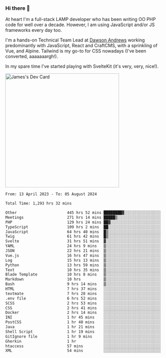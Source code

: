 ### Hi there 👋

<!--
**JamesNock/JamesNock** is a ✨ _special_ ✨ repository because its `README.md` (this file) appears on your GitHub profile.

Here are some ideas to get you started:

- 🔭 I’m currently working on ...
- 🌱 I’m currently learning ...
- 👯 I’m looking to collaborate on ...
- 🤔 I’m looking for help with ...
- 💬 Ask me about ...
- 📫 How to reach me: ...
- 😄 Pronouns: ...
- ⚡ Fun fact: ...
-->
At heart I'm a full-stack LAMP developer who has been writing OO PHP code for well over a decade. However, I am using JavaScript and/or JS frameworks every day too.

I'm a hands-on Technical Team Lead at [Dawson Andrews](https://www.dawsonandrews.com/) working predominantly with JavaScript, React and CraftCMS, with a sprinkling of Vue, and Alpine. Tailwind is my go-to for CSS nowadays (I've been converted, aaaaaaargh!).

In my spare time I've started playing with SvelteKit (it's very, very, nice!).

<a href="https://app.daily.dev/h2onock"><img src="https://api.daily.dev/devcards/v2/XQraFlxE3JPWOlcSuOB2K.png?type=default&r=18u" width="356" alt="James's Dev Card"/></a>

<!--START_SECTION:waka-->

```txt
From: 13 April 2023 - To: 05 August 2024

Total Time: 1,293 hrs 32 mins

Other                      445 hrs 52 mins ████████▓░░░░░░░░░░░░░░░░   34.48 %
Meetings                   271 hrs 14 mins █████▒░░░░░░░░░░░░░░░░░░░   20.97 %
PHP                        129 hrs 24 mins ██▓░░░░░░░░░░░░░░░░░░░░░░   10.01 %
TypeScript                 109 hrs 2 mins  ██░░░░░░░░░░░░░░░░░░░░░░░   08.43 %
JavaScript                 64 hrs 40 mins  █▒░░░░░░░░░░░░░░░░░░░░░░░   05.00 %
Twig                       61 hrs 42 mins  █▒░░░░░░░░░░░░░░░░░░░░░░░   04.77 %
Svelte                     31 hrs 51 mins  ▓░░░░░░░░░░░░░░░░░░░░░░░░   02.46 %
YAML                       24 hrs 9 mins   ▒░░░░░░░░░░░░░░░░░░░░░░░░   01.87 %
JSON                       22 hrs 21 mins  ▒░░░░░░░░░░░░░░░░░░░░░░░░   01.73 %
Vue.js                     16 hrs 47 mins  ▒░░░░░░░░░░░░░░░░░░░░░░░░   01.30 %
Log                        15 hrs 13 mins  ▒░░░░░░░░░░░░░░░░░░░░░░░░   01.18 %
Python                     13 hrs 59 mins  ▒░░░░░░░░░░░░░░░░░░░░░░░░   01.08 %
Text                       10 hrs 35 mins  ▒░░░░░░░░░░░░░░░░░░░░░░░░   00.82 %
Blade Template             10 hrs 8 mins   ▒░░░░░░░░░░░░░░░░░░░░░░░░   00.78 %
Markdown                   10 hrs          ▒░░░░░░░░░░░░░░░░░░░░░░░░   00.77 %
Bash                       9 hrs 14 mins   ▒░░░░░░░░░░░░░░░░░░░░░░░░   00.71 %
HTML                       7 hrs 37 mins   ░░░░░░░░░░░░░░░░░░░░░░░░░   00.59 %
textmate                   7 hrs 28 mins   ░░░░░░░░░░░░░░░░░░░░░░░░░   00.58 %
.env file                  6 hrs 52 mins   ░░░░░░░░░░░░░░░░░░░░░░░░░   00.53 %
SCSS                       2 hrs 53 mins   ░░░░░░░░░░░░░░░░░░░░░░░░░   00.22 %
CSS                        2 hrs 41 mins   ░░░░░░░░░░░░░░░░░░░░░░░░░   00.21 %
Docker                     2 hrs 14 mins   ░░░░░░░░░░░░░░░░░░░░░░░░░   00.17 %
INI                        1 hr 45 mins    ░░░░░░░░░░░░░░░░░░░░░░░░░   00.14 %
PostCSS                    1 hr 40 mins    ░░░░░░░░░░░░░░░░░░░░░░░░░   00.13 %
Java                       1 hr 21 mins    ░░░░░░░░░░░░░░░░░░░░░░░░░   00.11 %
Shell Script               1 hr 19 mins    ░░░░░░░░░░░░░░░░░░░░░░░░░   00.10 %
GitIgnore file             1 hr 9 mins     ░░░░░░░░░░░░░░░░░░░░░░░░░   00.09 %
Gherkin                    1 hr            ░░░░░░░░░░░░░░░░░░░░░░░░░   00.08 %
htaccess                   57 mins         ░░░░░░░░░░░░░░░░░░░░░░░░░   00.07 %
XML                        54 mins         ░░░░░░░░░░░░░░░░░░░░░░░░░   00.07 %
```

<!--END_SECTION:waka-->

